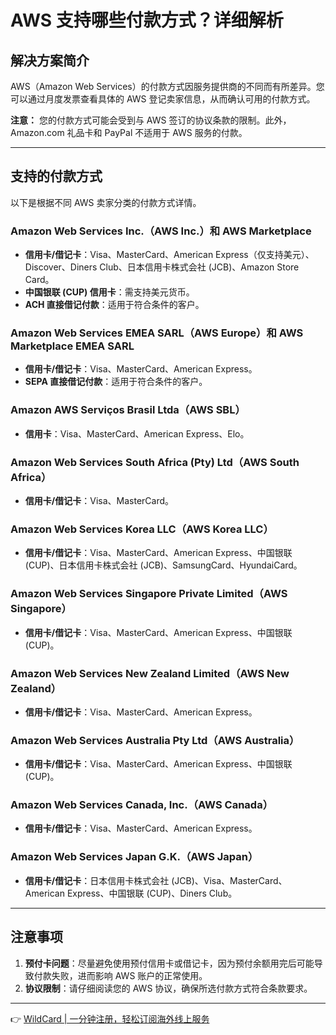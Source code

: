 # AWS 支持哪些付款方式？详细解析

## 解决方案简介

AWS（Amazon Web Services）的付款方式因服务提供商的不同而有所差异。您可以通过月度发票查看具体的 AWS 登记卖家信息，从而确认可用的付款方式。

**注意：** 您的付款方式可能会受到与 AWS 签订的协议条款的限制。此外，Amazon.com 礼品卡和 PayPal 不适用于 AWS 服务的付款。

---

## 支持的付款方式

以下是根据不同 AWS 卖家分类的付款方式详情。

### Amazon Web Services Inc.（AWS Inc.）和 AWS Marketplace
- **信用卡/借记卡**：Visa、MasterCard、American Express（仅支持美元）、Discover、Diners Club、日本信用卡株式会社 (JCB)、Amazon Store Card。
- **中国银联 (CUP) 信用卡**：需支持美元货币。
- **ACH 直接借记付款**：适用于符合条件的客户。

### Amazon Web Services EMEA SARL（AWS Europe）和 AWS Marketplace EMEA SARL
- **信用卡/借记卡**：Visa、MasterCard、American Express。
- **SEPA 直接借记付款**：适用于符合条件的客户。

### Amazon AWS Serviços Brasil Ltda（AWS SBL）
- **信用卡**：Visa、MasterCard、American Express、Elo。

### Amazon Web Services South Africa (Pty) Ltd（AWS South Africa）
- **信用卡/借记卡**：Visa、MasterCard。

### Amazon Web Services Korea LLC（AWS Korea LLC）
- **信用卡/借记卡**：Visa、MasterCard、American Express、中国银联 (CUP)、日本信用卡株式会社 (JCB)、SamsungCard、HyundaiCard。

### Amazon Web Services Singapore Private Limited（AWS Singapore）
- **信用卡/借记卡**：Visa、MasterCard、American Express、中国银联 (CUP)。

### Amazon Web Services New Zealand Limited（AWS New Zealand）
- **信用卡/借记卡**：Visa、MasterCard、American Express。

### Amazon Web Services Australia Pty Ltd（AWS Australia）
- **信用卡/借记卡**：Visa、MasterCard、American Express、中国银联 (CUP)。

### Amazon Web Services Canada, Inc.（AWS Canada）
- **信用卡/借记卡**：Visa、MasterCard、American Express。

### Amazon Web Services Japan G.K.（AWS Japan）
- **信用卡/借记卡**：日本信用卡株式会社 (JCB)、Visa、MasterCard、American Express、中国银联 (CUP)、Diners Club。

---

## 注意事项
1. **预付卡问题**：尽量避免使用预付信用卡或借记卡，因为预付余额用完后可能导致付款失败，进而影响 AWS 账户的正常使用。
2. **协议限制**：请仔细阅读您的 AWS 协议，确保所选付款方式符合条款要求。

---

👉 [WildCard | 一分钟注册，轻松订阅海外线上服务](https://bbtdd.com/WildCard)